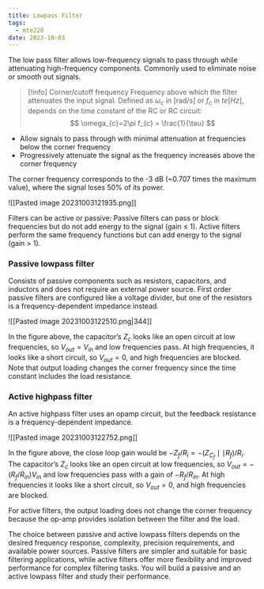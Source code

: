 ```yaml
---
title: Lowpass Filter
tags:
  - mte220
date: 2023-10-03
---
```

The low pass filter allows low-frequency signals to pass through while attenuating high-frequency components. Commonly used to eliminate noise or smooth out signals.

>[!info] Corner/cutoff frequency
>Frequency above which the filter attenuates the input signal. 
>Defined as $\omega_{c}$ in $\text{[rad/s]}$ or $f_{c}$ in $te[Hz]$, depends on the time constant of the RC or RC circuit:
>$$
>\omega_{c}=2\pi f_{c} = \frac{1}{\tau}
 $$

- Allow signals to pass through with minimal attenuation at frequencies below the corner frequency
- Progressively attenuate the signal as the frequency increases above the corner frequency

The corner frequency corresponds to the -3 dB (~0.707 times the maximum value), where the signal loses 50% of its power.

![[Pasted image 20231003121935.png]]

Filters can be active or passive: Passive filters can pass or block frequencies but do not add energy to the signal (gain $\leq$ 1). Active filters perform the same frequency functions but can add energy to the signal (gain $>$ 1).

### Passive lowpass filter
Consists of passive components such as resistors, capacitors, and inductors and does not require an external power source. First order passive filters are configured like a voltage divider, but one of the resistors is a frequency-dependent impedance instead. 

![[Pasted image 20231003122510.png|344]]

In the figure above, the capacitor’s $Z_{c}$ looks like an open circuit at low frequencies, so $V_{out} = V_{in}$ and low frequencies pass. At high frequencies, it looks like a short circuit, so $V_{out} = 0$, and high frequencies are blocked. Note that output loading changes the corner frequency since the time constant includes the load resistance.

### Active highpass filter
An active highpass filter uses an opamp circuit, but the feedback resistance is a frequency-dependent impedance. 

![[Pasted image 20231003122752.png]]

In the figure above, the close loop gain would be $-Z_{f} / R_{i} = -(Z_{C_{f}}\mid\mid R_{f}) / R_{i}$. The capacitor’s $Z_{c}$ looks like an open circuit at low frequencies, so $V_{out} = -(R_{f} / R_{in})V_{in}$  and low frequencies pass with a gain of $-R_{f} / R_{in}$. At high frequencies it looks like a short circuit, so $V_{out} = 0$, and high frequencies are blocked.

For active filters, the output loading does not change the corner frequency because the op-amp provides isolation between the filter and the load.

The choice between passive and active lowpass filters depends on the desired frequency response, complexity, precision requirements, and available power sources. Passive filters are simpler and suitable for basic filtering applications, while active filters offer more flexibility and improved performance for complex filtering tasks. You will build a passive and an active lowpass filter and study their performance.